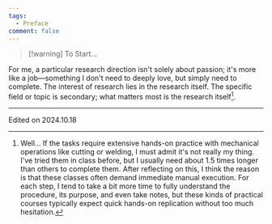 ```yaml
---
tags:
  - Preface
comment: false
---
```


>[!warning] To Start...

For me, a particular research direction isn't solely about passion; it's more like a job—something I don't need to deeply love, but simply need to complete. The interest of research lies in the research itself. The specific field or topic is secondary; what matters most is the research itself[^1].


---

[^1]: Well... If the tasks require extensive hands-on practice with mechanical operations like cutting or welding, I must admit it's not really my thing. I've tried them in class before, but I usually need about 1.5 times longer than others to complete them. After reflecting on this, I think the reason is that these classes often demand immediate manual execution. For each step, I tend to take a bit more time to fully understand the procedure, its purpose, and even take notes, but these kinds of practical courses typically expect quick hands-on replication without too much hesitation.

Edited on 2024.10.18